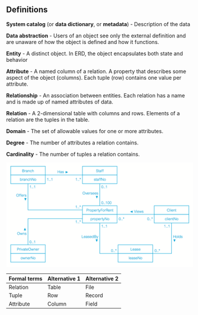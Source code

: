 Definitions
-----------
__System catalog__ (or __data dictionary__, or __metadata__) - Description of the data

__Data abstraction__ - Users of an object see only the external definition and are unaware of how the object is defined and how it functions.

__Entity__ - A distinct object. In ERD, the object encapsulates both state and behavior

__Attribute__ - A named column of a relation. A property that describes some aspect of the object (columns). Each tuple (row) contains one value per attribute.

__Relationship__ - An association between entities. Each relation has a name and is made up of named attributes of data.

__Relation__ - A 2-dimensional table with columns and rows. Elements of a relation are the tuples in the table.

__Domain__ - The set of allowable values for one or more attributes.

__Degree__ - The number of attributes a relation contains.

__Cardinality__ - The number of tuples a relation contains.

![Example Entity–Relationship diagram](img/erd-example-1.png)

| Formal terms | Alternative 1 | Alternative 2 |
|--------------|---------------|---------------|
| Relation     | Table         | File          |
| Tuple        | Row           | Record        |
| Attribute    | Column        | Field         |
